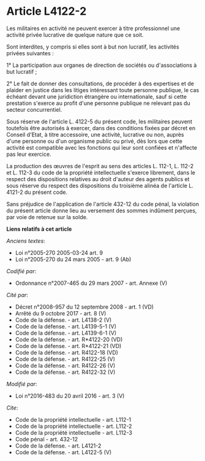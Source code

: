 # Article L4122-2

Les militaires en activité ne peuvent exercer à titre professionnel une activité privée lucrative de quelque nature que ce
soit. 

Sont interdites, y compris si elles sont à but non lucratif, les activités privées suivantes : 

1° La participation aux organes de direction de sociétés ou d'associations à but lucratif ; 

2° Le fait de donner des consultations, de procéder à des expertises et de plaider en justice dans les litiges intéressant
toute personne publique, le cas échéant devant une juridiction étrangère ou internationale, sauf si cette prestation s'exerce
au profit d'une personne publique ne relevant pas du secteur concurrentiel. 

Sous réserve de l'article L. 4122-5 du présent code, les militaires peuvent toutefois être autorisés à exercer, dans des
conditions fixées par décret en Conseil d'Etat, à titre accessoire, une activité, lucrative ou non, auprès d'une personne ou
d'un organisme public ou privé, dès lors que cette activité est compatible avec les fonctions qui leur sont confiées et
n'affecte pas leur exercice. 

La production des œuvres de l'esprit au sens des articles L. 112-1, L. 112-2 et L. 112-3 du code de la propriété
intellectuelle s'exerce librement, dans le respect des dispositions relatives au droit d'auteur des agents publics et sous
réserve du respect des dispositions du troisième alinéa de l'article L. 4121-2 du présent code. 

Sans préjudice de l'application de l'article 432-12 du code pénal, la violation du présent article donne lieu au versement
des sommes indûment perçues, par voie de retenue sur la solde.

**Liens relatifs à cet article**

_Anciens textes_:

  - Loi n°2005-270 2005-03-24 art. 9
  - Loi n°2005-270 du 24 mars 2005 - art. 9 (Ab)

_Codifié par_:

  - Ordonnance n°2007-465 du 29 mars 2007 - art. Annexe (V)

_Cité par_:

  - Décret n°2008-957 du 12 septembre 2008 - art. 1 (VD)
  - Arrêté du 9 octobre 2017 - art. 8 (V)
  - Code de la défense. - art. L4138-2 (V)
  - Code de la défense. - art. L4139-5-1 (V)
  - Code de la défense. - art. L4139-6-1 (V)
  - Code de la défense. - art. R*4122-20 (VD)
  - Code de la défense. - art. R*4122-21 (VD)
  - Code de la défense. - art. R4122-18 (VD)
  - Code de la défense. - art. R4122-25 (V)
  - Code de la défense. - art. R4122-26 (V)
  - Code de la défense. - art. R4122-32 (V)

_Modifié par_:

  - Loi n°2016-483 du 20 avril 2016 - art. 3 (V)

_Cite_:

  - Code de la propriété intellectuelle - art. L112-1
  - Code de la propriété intellectuelle - art. L112-2
  - Code de la propriété intellectuelle - art. L112-3
  - Code pénal - art. 432-12
  - Code de la défense. - art. L4121-2
  - Code de la défense. - art. L4122-5 (V)
